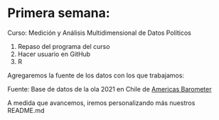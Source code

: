 # Primera semana:

Curso: Medición y Análisis Multidimensional de Datos Políticos

1.  Repaso del programa del curso
2.  Hacer usuario en GitHub
3.  R

Agregaremos la fuente de los datos con los que trabajamos:

Fuente: Base de datos de la ola 2021 en Chile de [Americas Barometer](https://www.vanderbilt.edu/lapop-espanol/)

A medida que avancemos, iremos personalizando más nuestros README.md